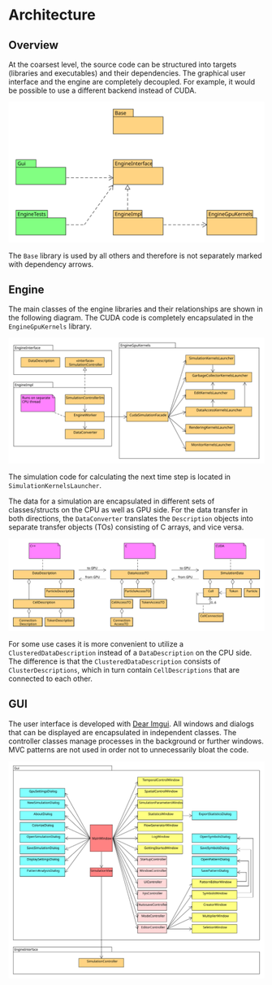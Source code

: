 # Architecture

## Overview

At the coarsest level, the source code can be structured into targets (libraries and executables) and their dependencies. The graphical user interface and the engine are completely decoupled. For example, it would be possible to use a different backend instead of CUDA.

![Dependencies of libraries (orange) and executables (green)](../.gitbook/assets/packages.svg)

The `Base` library is used by all others and therefore is not separately marked with dependency arrows.&#x20;

## Engine

The main classes of the engine libraries and their relationships are shown in the following diagram. The CUDA code is completely encapsulated in the `EngineGpuKernels` library.

![Engine classes and their dependencies](../.gitbook/assets/engine.svg)

The simulation code for calculating the next time step is located in `SimulationKernelsLauncher`.

The data for a simulation are encapsulated in different sets of classes/structs on the CPU as well as GPU side. For the data transfer in both directions, the `DataConverter` translates the `Description` objects into separate transfer objects (TOs) consisting of C arrays, and vice versa.

![Main data structures for storing the simulation data](../.gitbook/assets/data.svg)

For some use cases it is more convenient to utilize a `ClusteredDataDescription` instead of a `DataDescription` on the CPU side. The difference is that the `ClusteredDataDescription` consists of `ClusterDescriptions`, which in turn contain `CellDescriptions` that are connected to each other.

## GUI

The user interface is developed with [Dear Imgui](https://github.com/ocornut/imgui). All windows and dialogs that can be displayed are encapsulated in independent classes. The controller classes manage processes in the background or further windows. MVC patterns are not used in order not to unnecessarily bloat the code.

![Gui classes and some of their dependencies](../.gitbook/assets/gui.svg)
